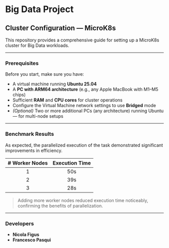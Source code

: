 # Big Data Project

## Cluster Configuration — MicroK8s
This repository provides a comprehensive guide for setting up a MicroK8s cluster for Big Data workloads.

---

### Prerequisites
Before you start, make sure you have:

- A virtual machine running **Ubuntu 25.04**
- A **PC with ARM64 architecture** (e.g., any Apple MacBook with M1–M5 chips)
- Sufficient **RAM** and **CPU cores** for cluster operations
- Configure the Virtual Machine network settings to use **Bridged** mode
- *(Optional)* Two or more additional PCs (any architecture) running Ubuntu — for multi-node setups

---

### Benchmark Results
As expected, the parallelized execution of the task demonstrated significant improvements in efficiency.

| # Worker Nodes | Execution Time |
|:---------------:|:---------------:|
| 1 | 50s |
| 2 | 39s |
| 3 | 28s |

> Adding more worker nodes reduced execution time noticeably, confirming the benefits of parallelization.

---

### Developers
- **Nicola Figus**  
- **Francesco Pasqui**




